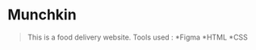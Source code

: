 # Munchkin
    
   > This is a food delivery website.
    Tools used :
     *Figma
     *HTML
     *CSS
